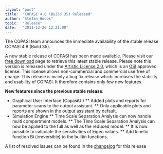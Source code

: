 ```yaml
---
layout: "post"
title:  "COPASI 4.8 (Build 35) Released"
author: "Stefan Hoops"
topic:  "Release"
date:   "2011-12-20 12:21:00"
---
```


The COPASI team announces the immediate availability of the stable release COPASI 4.8 (Build 35).

A new stable release of COPASI has been made available. Please visit our <a href="{{ site.baseurl }}/Hidden/Obsolete/Download/Free_Version_Artistic_License_2_0" >free download</a> page to retrieve this latest stable release. Please note this version is released under the <a href="{{ site.baseurl }}/Download/License" >Artistic License 2.0</a>, which is an [OSI](http://www.opensource.org/) approved license. This license allows non-commercial and commercial use free of charge. This release is mainly a bug fix release which increases the stability and usability of COPASI. It therefore contains only few new features.

__New features since the previous stable release:__
* Graphical User Interface (CopasiUI)
** Added plots and reports for parameter scans to the output assistant.
** Only applicable plots and reports are shown in the output assistant by default.
* Simulation Engine
** Time Scale Separation Analysis can now handle multi compartment models.
** The Time Scale Separation Analysis can now be applied to the full as well as the reduced model.
** It is now possible to calculate the sensitivities of Eigen values.
** Add kinetic function Bi (irreversible) to the builtin functions.

A list of resolved issues can be found in the [changelog](tiki-index.php?page=Build35Changelog&structure=ChangeHistory) for this release

